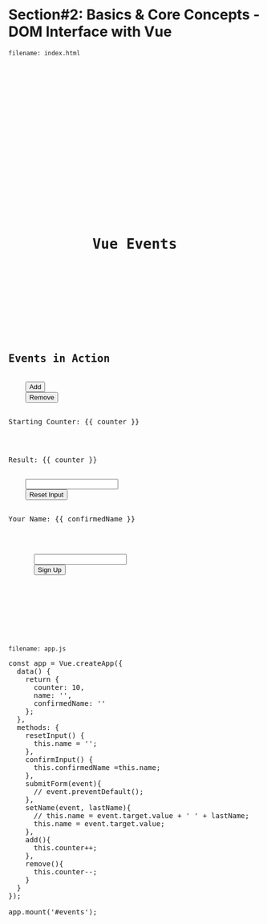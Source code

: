 
# Section#2: Basics & Core Concepts - DOM Interface with Vue

`filename: index.html`

<pre>
<!DOCTYPE html>
<html lang="en">

<head>
  <meta charset="UTF-8" />
  <meta name="viewport" content="width=device-width, initial-scale=1.0" />
  <title>Vue Basics</title>
  <link href="https://fonts.googleapis.com/css2?family=Jost:wght@400;700&display=swap" rel="stylesheet" />
  <link rel="stylesheet" href="styles.css" />
  <script src="https://unpkg.com/vue@next" defer></script>
  <script src="app.js" defer></script>
</head>

<body>
  <header>
    <h1>Vue Events</h1>
  </header>
  <section id="events">
    <h2>Events in Action</h2>
    <button v-on:click="add()">Add</button>
    <button v-on:click="remove()">Remove</button>
    <p v-once>Starting Counter: {{ counter }}</p>
    <p>Result: {{ counter }}</p>
    <input type="text" v-bind:value="name" v-on:input="setName($event, 'Kalisetti')" v-on:keyup.enter="confirmInput"/>
    <button v-on:click="resetInput">Reset Input</button>
    <p>Your Name: {{ confirmedName }}</p>
    <form v-on:submit.prevent="submitForm">
      <input type="text" />
      <button>Sign Up</button>
    </form>
  </section>
</body>

</html>
</pre>

`filename: app.js`

<pre>
const app = Vue.createApp({
  data() {
    return {
      counter: 10,
      name: '',
      confirmedName: ''
    };
  },
  methods: {
    resetInput() {
      this.name = '';
    },
    confirmInput() {
      this.confirmedName =this.name;
    },
    submitForm(event){
      // event.preventDefault();
    },
    setName(event, lastName){
      // this.name = event.target.value + ' ' + lastName;
      this.name = event.target.value;
    },
    add(){
      this.counter++;
    },
    remove(){
      this.counter--;
    }
  }
});

app.mount('#events');
</pre>
